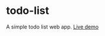# todo-list
A simple todo list web app. <a href="https://mikegecko.github.io/todo-list/">Live demo<a>
